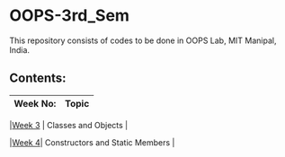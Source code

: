 # OOPS-3rd_Sem
This repository consists of codes to be done in OOPS Lab, MIT Manipal, India.
## Contents:
|Week No:|Topic|
|--------|-----|

|[Week 3](Week3) | Classes and Objects |

|[Week 4](Week4)| Constructors and Static Members |

